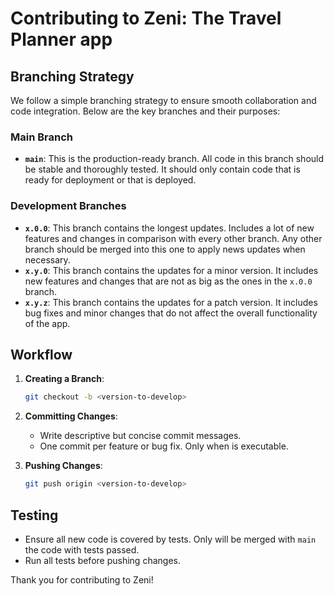 # Contributing to Zeni: The Travel Planner app

## Branching Strategy

We follow a simple branching strategy to ensure smooth collaboration and code integration. Below are the key branches and their purposes:

### Main Branch
- **`main`**: This is the production-ready branch. All code in this branch should be stable and thoroughly tested. It should only contain code that is ready for deployment or that is deployed.

### Development Branches
- **`x.0.0`**: This branch contains the longest updates. Includes a lot of new features and changes in comparison with every other branch. Any other branch should be merged into this one to apply news updates when necessary.
- **`x.y.0`**: This branch contains the updates for a minor version. It includes new features and changes that are not as big as the ones in the `x.0.0` branch.
- **`x.y.z`**: This branch contains the updates for a patch version. It includes bug fixes and minor changes that do not affect the overall functionality of the app.

## Workflow

1. **Creating a Branch**:
    ```sh
    git checkout -b <version-to-develop>
    ```

2. **Committing Changes**:
    - Write descriptive but concise commit messages.
    - One commit per feature or bug fix. Only when is executable.

3. **Pushing Changes**:
    ```sh
    git push origin <version-to-develop>
    ```

## Testing

- Ensure all new code is covered by tests. Only will be merged with `main` the code with tests passed.
- Run all tests before pushing changes.

Thank you for contributing to Zeni!